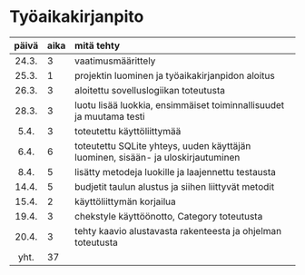# Työaikakirjanpito

| päivä | aika | mitä tehty  |
| :----:|:-----| :-----|
| 24.3. | 3    | vaatimusmäärittely |
| 25.3. | 1    | projektin luominen ja työaikakirjanpidon aloitus |
| 26.3. | 3    | aloitettu sovelluslogiikan toteutusta |
| 28.3. | 3    | luotu lisää luokkia, ensimmäiset toiminnallisuudet ja muutama testi |
| 5.4.  | 3    | toteutettu käyttöliittymää |
| 6.4.  | 6    | toteutettu SQLite yhteys, uuden käyttäjän luominen, sisään- ja uloskirjautuminen |
| 8.4.  | 5    | lisätty metodeja luokille ja laajennettu testausta |
| 14.4. | 5    | budjetit taulun alustus ja siihen liittyvät metodit |
| 15.4. | 2    | käyttöliittymän korjailua |
| 19.4. | 3    | chekstyle käyttöönotto, Category toteutusta |
| 20.4. | 3    | tehty kaavio alustavasta rakenteesta ja ohjelman toteutusta |
| yht.  | 37   | | 
